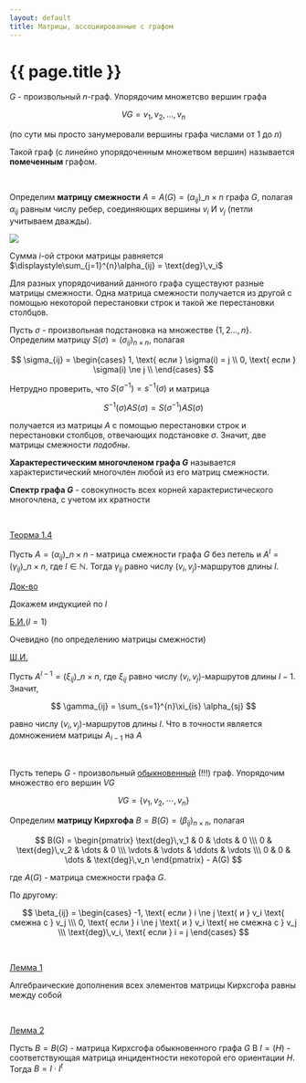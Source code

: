 ```yaml
---
layout: default
title: Матрицы, ассоциированные с графом
---
```


# {{ page.title }}

$G$ - произвольный $n$-граф. Упорядочим множетсво вершин графа

$$
VG = {v_1, v_2, \dots, v_n}
$$

(по сути мы просто занумеровали вершины графа числами от 1 до $n$)

Такой граф (с линейно упорядоченным множетвом вершин) называется **помеченным** графом.

&nbsp;

Определим **матрицу смежности** $A = A(G) = (\alpha_{ij})\_{n \times n}$ графа $G$, полагая $\alpha_{ij}$ равным числу ребер, соединяющих вершины $v_i$ И $v_j$ (петли учитываем дважды).


![](https://i.imgur.com/K68Z6t7.jpg)

Сумма $i$-ой строки матрицы равняется $\displaystyle\sum_{j=1}^{n}\alpha_{ij} = \text{deg}\,v_i$

Для разных упорядочиваний данного графа существуют разные матрицы смежности. Одна матрица смежности получается из другой с помощью некоторой перестановки строк и такой же перестановки столбцов.

Пусть $\sigma$ - произвольная подстановка на множестве $\{1,2 \dots ,n\}$. Определим матрицу $S(\sigma) = (\sigma_{ij})_{n \times n}$, полагая

$$
\sigma_{ij} =
    \begin{cases}
        1, \text{ если } \sigma(i) = j \\
        0, \text{ если } \sigma(i) \ne j \\
    \end{cases}
$$

Нетрудно проверить, что $S(\sigma^{-1}) = s^{-1}(\sigma)$ и матрица

$$
S^{-1}(\sigma)AS(\sigma) = S(\sigma^{-1})AS(\sigma)
$$

получается из матрицы $A$ с помощью перестановки строк и перестановки столбцов, отвечающих подстановке $\sigma$. Значит, две матрицы смежности *подобны*.

**Характерестическим многочленом графа $G$** называется характеристический многочлен любой из его матриц смежности.

**Спектр графа $G$** - совокупность всех корней характеристического многочлена, с учетом их кратности

&nbsp;

<u>Теорма 1.4</u>

Пусть $A = (\alpha_{ij})\_{n \times n}$ - матрица смежности графа $G$ без петель и $A^l = (\gamma_{ij})\_{n \times n}$, где $l \in \mathbb{N}$. Тогда $\gamma_{ij}$ равно числу $(v_i, v_j)$-маршрутов длины $l$.

<u>Док-во</u>

Докажем индукцией по $l$

<u>Б.И.</u>($l=1$)

Очевидно (по определению матрицы смежности)

<u>Ш.И.</u>

Пусть $A^{l-1} = (\xi_{ij})\_{n \times n}$, где $\xi_{ij}$ равно числу $(v_i, v_j)$-маршрутов длины $l-1$. Значит,

$$
\gamma_{ij} = \sum_{s=1}^{n}\xi_{is} \alpha_{sj}
$$

равно числу $(v_i, v_j)$-маршрутов длины $l$. Что в точности является домножением матрицы $A_{l-1}$ на $A$

&nbsp;

Пусть теперь $G$ - произвольный <u>обыкновенный</u> (!!!) граф. Упорядочим множество его вершин $VG$

$$
VG = \{v_1, v_2, \cdots ,v_n\}
$$

Определим **матрицу Кирхгофа** $B = B(G) = (\beta_{ij})_{n \times n}$, полагая

$$
B(G) =
    \begin{pmatrix}
        \text{deg}\,v_1 & 0 & \dots & 0 \\\
        0 & \text{deg}\,v_2 & \dots & 0 \\\
        \vdots  & \vdots & \ddots & \vdots \\\
        0 & 0 & \dots & \text{deg}\,v_n
    \end{pmatrix} - A(G)
$$

где $A(G)$ - матрица смежности графа $G$.

По другому:

$$
\beta_{ij} =
    \begin{cases}
        -1, \text{ если } i \ne j \text{ и } v_i \text{ смежна с } v_j \\\
        0, \text{ если } i \ne j \text{ и } v_i \text{ не смежна с } v_j \\\
        \text{deg}\,v_i, \text{ если } i = j
    \end{cases}
$$

&nbsp;

<u>Лемма 1</u>

Алгебраические дополнения всех элементов матрицы Кирхсгофа равны между собой

&nbsp;

<u>Лемма 2</u>

Пусть $B = B(G)$ - матрица Кирхсгофа обыкновенного графа $G$ B $I = (H)$ - соответствующая матрица инцидентности некоторой его ориентации $H$. Тогда $B = I \cdot I^t$